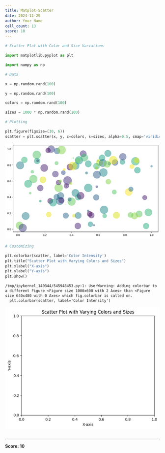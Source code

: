 ```yaml
---
title: Matplot-Scatter
date: 2024-11-29
author: Your Name
cell_count: 13
score: 10
---
```


```python
# Scatter Plot with Color and Size Variations
```


```python
import matplotlib.pyplot as plt
```


```python
import numpy as np
```


```python
# Data
```


```python
x = np.random.rand(100)
```


```python
y = np.random.rand(100)
```


```python
colors = np.random.rand(100)
```


```python
sizes = 1000 * np.random.rand(100)
```


```python
# Plotting
```


```python
plt.figure(figsize=(10, 6))
scatter = plt.scatter(x, y, c=colors, s=sizes, alpha=0.5, cmap='viridis')
```


    
![png](matplot-scatter_files/matplot-scatter_9_0.png)
    



```python
# Customizing
```


```python
plt.colorbar(scatter, label='Color Intensity')
plt.title("Scatter Plot with Varying Colors and Sizes")
plt.xlabel("X-axis")
plt.ylabel("Y-axis")
plt.show()
```

    /tmp/ipykernel_140344/545948453.py:1: UserWarning: Adding colorbar to a different Figure <Figure size 1000x600 with 2 Axes> than <Figure size 640x480 with 0 Axes> which fig.colorbar is called on.
      plt.colorbar(scatter, label='Color Intensity')



    
![png](matplot-scatter_files/matplot-scatter_11_1.png)
    



```python

```


---
**Score: 10**
